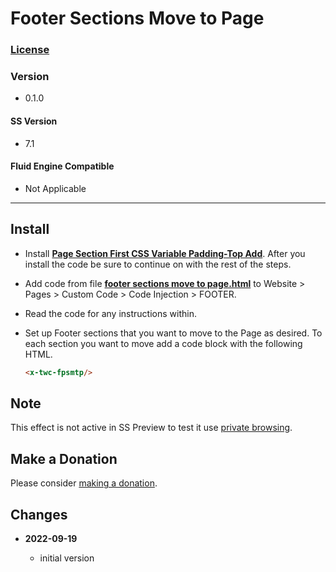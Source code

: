 # Footer Sections Move to Page

### [License][99]

### Version

  * 0.1.0

#### SS Version

  * 7.1

#### Fluid Engine Compatible

  * Not Applicable

---

## Install

* Install **[Page Section First CSS Variable Padding-Top Add][1]**. After you
  install the code be sure to continue on with the rest of the steps.
  
* Add code from file **[footer sections move to page.html][2]** to Website >
  Pages > Custom Code > Code Injection > FOOTER.
  
* Read the code for any instructions within.
  
* Set up Footer sections that you want to move to the Page as desired. To each
  section you want to move add a code block with the following HTML.
  
  ```html
  <x-twc-fpsmtp/>
  ```

## Note

This effect is not active in SS Preview to test it use [private browsing][3].

## Make a Donation

Please consider [making a donation][4].

## Changes

<!-- * **2021-06-15**

  * change code to work on v7.1 and v7.0 (Brine)
  * use twcsl
  * bumped version to 0.1d2
  -->
* **2022-09-19**

  * initial version

[1]: https://github.com/tomsWebConsulting/twcsl/tree/main/v7.1/Page%20Section%20First%20CSS%20Variable%20Padding-Top%20Add#install
[2]: footer%20sections%20move%20to%20page.html#L1
[3]: https://support.squarespace.com/hc/en-us/articles/207099587-Using-private-browsing-or-incognito-mode
[4]: https://github.com/tomsWebConsulting/twcsl#make-a-donation
[99]: https://github.com/tomsWebConsulting/twcsl/blob/main/LICENSE.txt#L1
